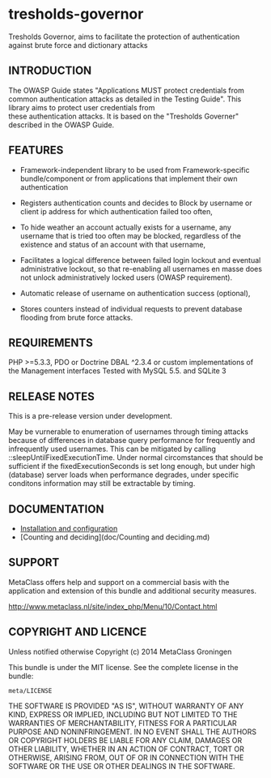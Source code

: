 tresholds-governor
==================

Tresholds Governor, aims to facilitate the protection of authentication against brute force and dictionary attacks

INTRODUCTION
------------
The OWASP Guide states "Applications MUST protect credentials from common authentication attacks as detailed 
in the Testing Guide". This library aims to protect user credentials from  
these authentication attacks. It is based on the "Tresholds Governer" described in the OWASP Guide.

FEATURES
--------

- Framework-independent library to be used from Framework-specific bundle/component or from applications that
  implement their own authentication

- Registers authentication counts and decides to Block by username or client ip address for 
  which authentication failed too often,
 
- To hide weather an account actually exists for a username, any username that is tried too often may be blocked, 
  regardless of the existence and status of an account with that username,

- Facilitates a logical difference between failed login lockout and eventual administrative lockout, 
  so that re-enabling all usernames en masse does not unlock administratively locked users (OWASP requirement).

- Automatic release of username on authentication success (optional),

- Stores counters instead of individual requests to prevent database flooding from brute force attacks.

REQUIREMENTS
------------
PHP >=5.3.3, PDO or Doctrine DBAL ^2.3.4 or custom implementations of the Management interfaces
Tested with MySQL 5.5. and SQLite 3

RELEASE NOTES
-------------

This is a pre-release version under development. 

May be vurnerable to enumeration of usernames through timing attacks because of
differences in database query performance for frequently and infrequently used usernames.
This can be mitigated by calling ::sleepUntilFixedExecutionTime. Under normal circomstances
that should be sufficient if the fixedExecutionSeconds is set long enough, but under
high (database) server loads when performance degrades, under specific conditons
information may still be extractable by timing.

DOCUMENTATION
-------------
- [Installation and configuration](doc/Installation.md)
- [Counting and deciding](doc/Counting and deciding.md)
	
SUPPORT
-------

MetaClass offers help and support on a commercial basis with 
the application and extension of this bundle and additional 
security measures.

http://www.metaclass.nl/site/index_php/Menu/10/Contact.html


COPYRIGHT AND LICENCE
---------------------

Unless notified otherwise Copyright (c) 2014 MetaClass Groningen 

This bundle is under the MIT license. See the complete license in the bundle:

	meta/LICENSE

THE SOFTWARE IS PROVIDED "AS IS", WITHOUT WARRANTY OF ANY KIND, EXPRESS OR
IMPLIED, INCLUDING BUT NOT LIMITED TO THE WARRANTIES OF MERCHANTABILITY,
FITNESS FOR A PARTICULAR PURPOSE AND NONINFRINGEMENT. IN NO EVENT SHALL THE
AUTHORS OR COPYRIGHT HOLDERS BE LIABLE FOR ANY CLAIM, DAMAGES OR OTHER
LIABILITY, WHETHER IN AN ACTION OF CONTRACT, TORT OR OTHERWISE, ARISING FROM,
OUT OF OR IN CONNECTION WITH THE SOFTWARE OR THE USE OR OTHER DEALINGS IN
THE SOFTWARE.